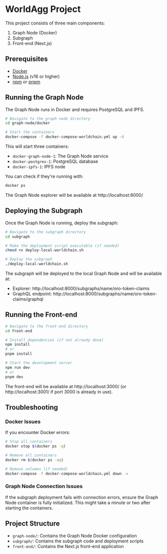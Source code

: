 # WorldAgg Project

This project consists of three main components:

1. Graph Node (Docker)
2. Subgraph
3. Front-end (Next.js)

## Prerequisites

- [Docker](https://www.docker.com/get-started)
- [Node.js](https://nodejs.org/) (v16 or higher)
- [npm](https://www.npmjs.com/) or [pnpm](https://pnpm.io/)

## Running the Graph Node

The Graph Node runs in Docker and requires PostgreSQL and IPFS.

```bash
# Navigate to the graph node directory
cd graph-node/docker

# Start the containers
docker-compose -f docker-compose-worldchain.yml up -d
```

This will start three containers:

- `docker-graph-node-1`: The Graph Node service
- `docker-postgres-1`: PostgreSQL database
- `docker-ipfs-1`: IPFS node

You can check if they're running with:

```bash
docker ps
```

The Graph Node explorer will be available at http://localhost:8000/

## Deploying the Subgraph

Once the Graph Node is running, deploy the subgraph:

```bash
# Navigate to the subgraph directory
cd subgraph

# Make the deployment script executable (if needed)
chmod +x deploy-local-worldchain.sh

# Deploy the subgraph
./deploy-local-worldchain.sh
```

The subgraph will be deployed to the local Graph Node and will be available at:

- Explorer: http://localhost:8000/subgraphs/name/oro-token-claims
- GraphQL endpoint: http://localhost:8000/subgraphs/name/oro-token-claims/graphql

## Running the Front-end

```bash
# Navigate to the front-end directory
cd front-end

# Install dependencies (if not already done)
npm install
# or
pnpm install

# Start the development server
npm run dev
# or
pnpm dev
```

The front-end will be available at http://localhost:3000/ (or http://localhost:3001/ if port 3000 is already in use).

## Troubleshooting

### Docker Issues

If you encounter Docker errors:

```bash
# Stop all containers
docker stop $(docker ps -q)

# Remove all containers
docker rm $(docker ps -aq)

# Remove volumes (if needed)
docker-compose -f docker-compose-worldchain.yml down -v
```

### Graph Node Connection Issues

If the subgraph deployment fails with connection errors, ensure the Graph Node container is fully initialized. This might take a minute or two after starting the containers.

## Project Structure

- `graph-node/`: Contains the Graph Node Docker configuration
- `subgraph/`: Contains the subgraph code and deployment scripts
- `front-end/`: Contains the Next.js front-end application
